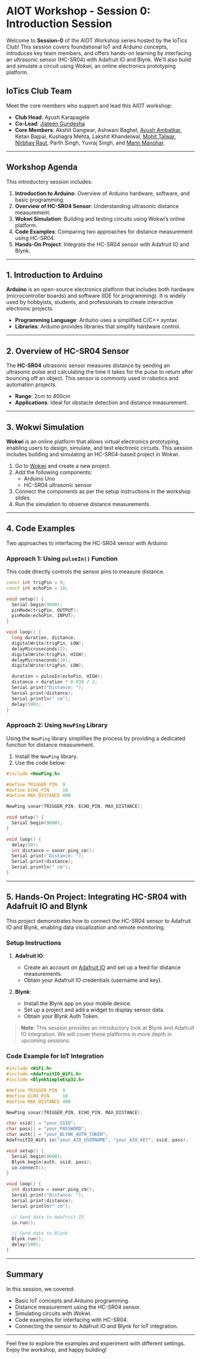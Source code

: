 # AIOT Workshop - Session 0: Introduction Session

Welcome to **Session-0** of the AIOT Workshop series hosted by the IoTics Club! This session covers foundational IoT and Arduino concepts, introduces key team members, and offers hands-on learning by interfacing an ultrasonic sensor (HC-SR04) with Adafruit IO and Blynk. We'll also build and simulate a circuit using Wokwi, an online electronics prototyping platform.

## IoTics Club Team

Meet the core members who support and lead this AIOT workshop:
- **Club Head**: Ayush Karapagele
- **Co-Lead**: [Jjateen Gundesha](https://github.com/Jjateen)
- **Core Members**: Akshit Gangwar, Ashwani Baghel, [Ayush Ambatkar](https://github.com/afloatwont), Ketan Bajpai, Kushagra Mehta, Lakshit Khandelwal, [Mohit Talwar](https://github.com/mohittalwar23), [Nirbhay Raut](https://github.com/sorashiro3), Parth Singh, Yuvraj Singh, and [Mann Manohar](https://github.com/MannManohar).

---

## Workshop Agenda

This introductory session includes:
1. **Introduction to Arduino**: Overview of Arduino hardware, software, and basic programming.
2. **Overview of HC-SR04 Sensor**: Understanding ultrasonic distance measurement.
3. **Wokwi Simulation**: Building and testing circuits using Wokwi’s online platform.
4. **Code Examples**: Comparing two approaches for distance measurement using HC-SR04.
5. **Hands-On Project**: Integrate the HC-SR04 sensor with Adafruit IO and Blynk.

---

## 1. Introduction to Arduino

**Arduino** is an open-source electronics platform that includes both hardware (microcontroller boards) and software (IDE for programming). It is widely used by hobbyists, students, and professionals to create interactive electronic projects.

- **Programming Language**: Arduino uses a simplified C/C++ syntax.
- **Libraries**: Arduino provides libraries that simplify hardware control.

---

## 2. Overview of HC-SR04 Sensor

The **HC-SR04** ultrasonic sensor measures distance by sending an ultrasonic pulse and calculating the time it takes for the pulse to return after bouncing off an object. This sensor is commonly used in robotics and automation projects.

- **Range**: 2cm to 400cm
- **Applications**: Ideal for obstacle detection and distance measurement.

---

## 3. Wokwi Simulation

**Wokwi** is an online platform that allows virtual electronics prototyping, enabling users to design, simulate, and test electronic circuits. This session includes building and simulating an HC-SR04-based project in Wokwi.

1. Go to [Wokwi](https://wokwi.com/) and create a new project.
2. Add the following components:
   - Arduino Uno
   - HC-SR04 ultrasonic sensor
3. Connect the components as per the setup instructions in the workshop slides.
4. Run the simulation to observe distance measurements.

---

## 4. Code Examples

Two approaches to interfacing the HC-SR04 sensor with Arduino:

### Approach 1: Using `pulseIn()` Function

This code directly controls the sensor pins to measure distance.

```cpp
const int trigPin = 9;
const int echoPin = 10;

void setup() {
  Serial.begin(9600);
  pinMode(trigPin, OUTPUT);
  pinMode(echoPin, INPUT);
}

void loop() {
  long duration, distance;
  digitalWrite(trigPin, LOW);
  delayMicroseconds(2);
  digitalWrite(trigPin, HIGH);
  delayMicroseconds(10);
  digitalWrite(trigPin, LOW);

  duration = pulseIn(echoPin, HIGH);
  distance = duration * 0.034 / 2;
  Serial.print("Distance: ");
  Serial.print(distance);
  Serial.println(" cm");
  delay(500);
}
```

### Approach 2: Using `NewPing` Library

Using the `NewPing` library simplifies the process by providing a dedicated function for distance measurement.

1. Install the `NewPing` library.
2. Use the code below:

```cpp
#include <NewPing.h>

#define TRIGGER_PIN  9
#define ECHO_PIN     10
#define MAX_DISTANCE 400

NewPing sonar(TRIGGER_PIN, ECHO_PIN, MAX_DISTANCE);

void setup() {
  Serial.begin(9600);
}

void loop() {
  delay(50);
  int distance = sonar.ping_cm();
  Serial.print("Distance: ");
  Serial.print(distance);
  Serial.println(" cm");
}
```

---

## 5. Hands-On Project: Integrating HC-SR04 with Adafruit IO and Blynk

This project demonstrates how to connect the HC-SR04 sensor to Adafruit IO and Blynk, enabling data visualization and remote monitoring.

### Setup Instructions

1. **Adafruit IO**: 
   - Create an account on [Adafruit IO](https://io.adafruit.com/) and set up a feed for distance measurements.
   - Obtain your Adafruit IO credentials (username and key).

2. **Blynk**: 
   - Install the Blynk app on your mobile device.
   - Set up a project and add a widget to display sensor data.
   - Obtain your Blynk Auth Token.

> **Note**: This session provides an introductory look at Blynk and Adafruit IO integration. We will cover these platforms in more depth in upcoming sessions.

### Code Example for IoT Integration

```cpp
#include <WiFi.h>
#include <AdafruitIO_WiFi.h>
#include <BlynkSimpleEsp32.h>

#define TRIGGER_PIN  9
#define ECHO_PIN     10
#define MAX_DISTANCE 400

NewPing sonar(TRIGGER_PIN, ECHO_PIN, MAX_DISTANCE);

char ssid[] = "your_SSID";
char pass[] = "your_PASSWORD";
char auth[] = "your_BLYNK_AUTH_TOKEN";
AdafruitIO_WiFi io("your_AIO_USERNAME", "your_AIO_KEY", ssid, pass);

void setup() {
  Serial.begin(9600);
  Blynk.begin(auth, ssid, pass);
  io.connect();
}

void loop() {
  int distance = sonar.ping_cm();
  Serial.print("Distance: ");
  Serial.print(distance);
  Serial.println(" cm");

  // Send data to Adafruit IO
  io.run();

  // Send data to Blynk
  Blynk.run();
  delay(500);
}
```

---

## Summary

In this session, we covered:
- Basic IoT concepts and Arduino programming.
- Distance measurement using the HC-SR04 sensor.
- Simulating circuits with Wokwi.
- Code examples for interfacing with HC-SR04.
- Connecting the sensor to Adafruit IO and Blynk for IoT integration.

---

Feel free to explore the examples and experiment with different settings. Enjoy the workshop, and happy building!
